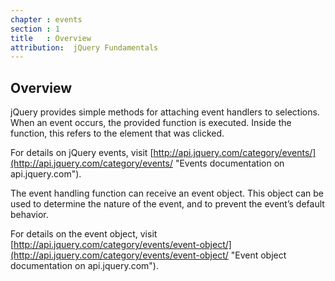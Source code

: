 ```yaml
---
chapter : events
section : 1
title   : Overview
attribution:  jQuery Fundamentals
---
```

## Overview

jQuery provides simple methods for attaching event handlers to selections.
When an event occurs, the provided function is executed.  Inside the function,
this refers to the element that was clicked.

For details on jQuery events, visit
[http://api.jquery.com/category/events/](http://api.jquery.com/category/events/
"Events documentation on api.jquery.com").

The event handling function can receive an event object. This object can be
used to determine the nature of the event, and to prevent the event’s default
behavior.

For details on the event object, visit
[http://api.jquery.com/category/events/event-object/](http://api.jquery.com/category/events/event-object/
"Event object documentation on api.jquery.com").
